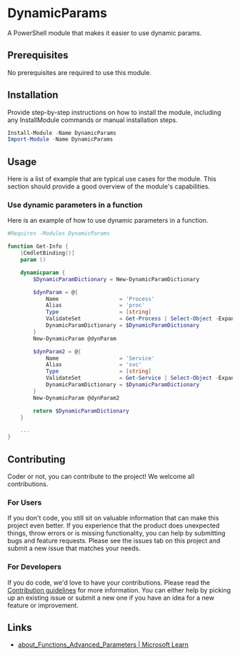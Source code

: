 # DynamicParams

A PowerShell module that makes it easier to use dynamic params.

## Prerequisites

No prerequisites are required to use this module.

## Installation

Provide step-by-step instructions on how to install the module, including any InstallModule commands or manual installation steps.

```powershell
Install-Module -Name DynamicParams
Import-Module -Name DynamicParams
```

## Usage

Here is a list of example that are typical use cases for the module.
This section should provide a good overview of the module's capabilities.

### Use dynamic parameters in a function

Here is an example of how to use dynamic parameters in a function.

```powershell
#Requires -Modules DynamicParams

function Get-Info {
    [CmdletBinding()]
    param ()

    dynamicparam {
        $DynamicParamDictionary = New-DynamicParamDictionary

        $dynParam = @{
            Name                   = 'Process'
            Alias                  = 'proc'
            Type                   = [string]
            ValidateSet            = Get-Process | Select-Object -ExpandProperty Name -Unique
            DynamicParamDictionary = $DynamicParamDictionary
        }
        New-DynamicParam @dynParam

        $dynParam2 = @{
            Name                   = 'Service'
            Alias                  = 'svc'
            Type                   = [string]
            ValidateSet            = Get-Service | Select-Object -ExpandProperty Name -Unique
            DynamicParamDictionary = $DynamicParamDictionary
        }
        New-DynamicParam @dynParam2

        return $DynamicParamDictionary
    }

    ...
}

```

## Contributing

Coder or not, you can contribute to the project! We welcome all contributions.

### For Users

If you don't code, you still sit on valuable information that can make this project even better. If you experience that the
product does unexpected things, throw errors or is missing functionality, you can help by submitting bugs and feature requests.
Please see the issues tab on this project and submit a new issue that matches your needs.

### For Developers

If you do code, we'd love to have your contributions. Please read the [Contribution guidelines](CONTRIBUTING.md) for more information.
You can either help by picking up an existing issue or submit a new one if you have an idea for a new feature or improvement.

## Links

- [about_Functions_Advanced_Parameters | Microsoft Learn](https://learn.microsoft.com/en-us/powershell/module/microsoft.powershell.core/about/about_functions_advanced_parameters?view=powershell-7.4#dynamic-parameters)

